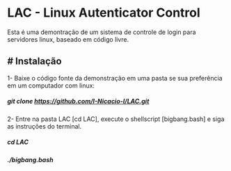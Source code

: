 # LAC - Linux Autenticator Control
Esta é uma demontração de um sistema de controle de login para servidores linux, baseado em código livre.

## # Instalação
1- Baixe o código fonte da demonstração em uma pasta se sua preferência em um computador com linux:
##### git clone https://github.com/I-Nicacio-I/LAC.git
2- Entre na pasta LAC [cd LAC], execute o shellscript [bigbang.bash] e siga as instruções do terminal.
##### cd LAC
##### ./bigbang.bash

